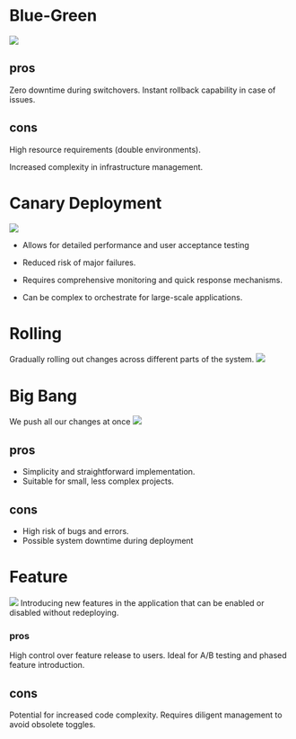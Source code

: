 # Blue-Green
![](Deployment%20Strategies-3.png)
## pros
Zero downtime during switchovers.
Instant rollback capability in case of issues.
## cons
High resource requirements (double
environments).

Increased complexity in infrastructure
management.
# Canary Deployment
![](Deployment%20Strategies-1.png)
- Allows for detailed performance and user acceptance testing
- Reduced risk of major failures.

- Requires comprehensive monitoring and quick response mechanisms.
- Can be complex to orchestrate for large-scale applications.
# Rolling 
Gradually rolling out changes across different parts of the system.
![](Deployment%20Strategies-5.png)
# Big Bang 
We push all our changes at once
![](Deployment%20Strategies-6.png)
## pros
- Simplicity and straightforward implementation.
- Suitable for small, less complex projects.
## cons
- High risk of bugs and errors.
- Possible system downtime during deployment
# Feature
![](Deployment%20Strategies-2.png)
Introducing new features in the application that can be enabled or disabled without redeploying.
### pros 
High control over feature release to users. 
Ideal for A/B testing and phased feature introduction.
## cons
Potential for increased code complexity. 
Requires diligent management to avoid obsolete toggles.

